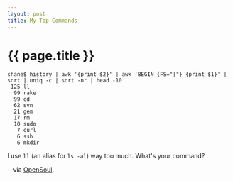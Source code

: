 ```yaml
--- 
layout: post
title: My Top Commands
---
```



{{ page.title }}
================

	shane$ history | awk '{print $2}' | awk 'BEGIN {FS="|"} {print $1}' |  sort | uniq -c | sort -nr | head -10
	 125 ll
	  99 rake
	  99 cd
	  62 svn
	  21 gem
	  17 rm
	  10 sudo
	   7 curl
	   6 ssh
	   6 mkdir

I use <code>ll</code> (an alias for <code>ls -al</code>) way too much.  What's your command?

--via [OpenSoul](http://opensoul.org/2006/9/27/what-s-your-command).
